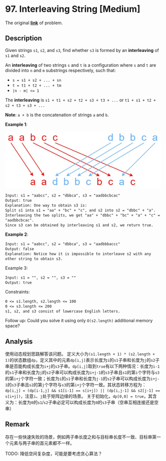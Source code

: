 # 97. Interleaving String [Medium]

The original [**link**](https://leetcode.com/problems/interleaving-string/) of problem.

## Description

Given strings `s1`, `s2`, and `s3`, find whether `s3` is formed by an **interleaving** of `s1` and `s2`.

An **interleaving** of two strings `s` and `t` is a configuration where `s` and `t` are divided into `n` and `m` substrings respectively, such that:

+ `s = s1 + s2 + ... + sn`
+ `t = t1 + t2 + ... + tm`
+ `|n - m| <= 1`

The **interleaving** is `s1 + t1 + s2 + t2 + s3 + t3 + ...` or `t1 + s1 + t2 + s2 + t3 + s3 + ...`

**Note**: `a + b` is the concatenation of strings `a` and `b`.

**Example 1**:

![](./img/97.jpg)

```
Input: s1 = "aabcc", s2 = "dbbca", s3 = "aadbbcbcac"
Output: true
Explanation: One way to obtain s3 is:
Split s1 into s1 = "aa" + "bc" + "c", and s2 into s2 = "dbbc" + "a".
Interleaving the two splits, we get "aa" + "dbbc" + "bc" + "a" + "c" = "aadbbcbcac".
Since s3 can be obtained by interleaving s1 and s2, we return true.
```

**Example 2**:

```
Input: s1 = "aabcc", s2 = "dbbca", s3 = "aadbbbaccc"
Output: false
Explanation: Notice how it is impossible to interleave s2 with any other string to obtain s3.
```

Example 3:

```
Input: s1 = "", s2 = "", s3 = ""
Output: true
```

Constraints:

```
0 <= s1.length, s2.length <= 100
0 <= s3.length <= 200
s1, s2, and s3 consist of lowercase English letters.
```

Follow up: Could you solve it using only `O(s2.length)` additional memory space?

## Analysis

使用动态规划思路解答该问题。
定义大小为`(s1.length + 1) * (s2.length + 1)`的状态数组`dp`，定义其中的元素`dp[i,j]`表示长度为`i`的`s1`子串和长度为`j`的`s2`子串是否能构成长度为`i+j`的`s3`子串。`dp[i,j]`取到`true`有以下两种情况：长度为`i-1`的`s1`子串和长度为`j`的`s2`子串可以构成长度为`i+j-1`的`s3`子串且`s1`的第`i`个字符与`s3`的第`i+j`个字符一致；长度为`i`的`s1`子串和长度为`j-1`的`s2`子串可以构成长度为`i+j-1`的`s3`子串且`s2`的第`j`个字符与`s3`的第`i+j`个字符一致。其状态转移方程为：`dp[i,j] = (dp[i-1,j] && s1[i-1] == s[i+j]) || (dp[i,j-1] && s2[j-1] == s[i+j])`，注意`i`、`j`处于矩阵边缘的场景。
关于初始化，`dp[0,0] = true`，其含义为：长度为`0`的`s1`/`s2`子串必定可以构成长度为`0`的`s3`子串（空串互相连接还是空串）

## Remark

存在一些快速失败的场景，例如两子串长度之和与目标串长度不一致、目标串第一个元素与两子串的首元素都不一样。

TODO: 降低空间复杂度，可能是要考虑贪心算法？